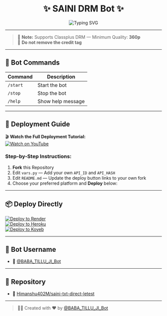 <h1 align="center">
  ✨ SAINI DRM Bot ✨
</h1>

<p align="center">
  <img src="https://readme-typing-svg.herokuapp.com?font=Fira+Code&size=18&pause=1000&color=00F7FF&center=true&vCenter=true&width=435&lines=Welcome+to+DRM+Bot+by+@BABA_TILLU_JI_Bot" alt="Typing SVG" />
</p>

---

> 🔐 **Note:** Supports Classplus DRM — Minimum Quality: **360p**  
> 🚫 **Do not remove the credit tag**

---

## 📜 Bot Commands

| Command   | Description          |
|-----------|----------------------|
| `/start`  | Start the bot        |
| `/stop`   | Stop the bot         |
| `/help`   | Show help message    |

---

## 🚀 Deployment Guide

🎬 **Watch the Full Deployment Tutorial:**  
[![Watch on YouTube](https://img.shields.io/badge/Watch%20on-YouTube-red?style=for-the-badge&logo=youtube)](https://youtu.be/dVQrpSn3PSQ?si=pdJLxGTsYMs3NgB8)

### Step-by-Step Instructions:

1. **Fork** this Repository  
2. Edit `vars.py` — Add your own `API_ID` and `API_HASH`  
3. Edit `README.md` — Update the deploy button links to your own fork  
4. Choose your preferred platform and **Deploy** below:

---

## 📦 Deploy Directly

[![Deploy to Render](https://img.shields.io/badge/Deploy%20to-Render-blue?style=for-the-badge&logo=render)](https://render.com/deploy)  
[![Deploy to Heroku](https://img.shields.io/badge/Deploy%20to-Heroku-purple?style=for-the-badge&logo=heroku)](https://www.heroku.com/deploy?template=https://github.com/Himanshu402M/saini-txt-direct-letest)  
[![Deploy to Koyeb](https://img.shields.io/badge/Deploy%20to-Koyeb-black?style=for-the-badge&logo=koyeb)](https://app.koyeb.com/deploy?name=saini-txt-direct&repository=Himanshu402M%2Fsaini-txt-direct-letest&branch=main&instance_type=free&instances_min=0)

---

## 🤖 Bot Username

- 🤖 [@BABA_TILLU_JI_Bot](https://t.me/BABA_TILLU_JI_Bot)

---

## 📂 Repository

- 🔗 [Himanshu402M/saini-txt-direct-letest](https://github.com/Himanshu402M/saini-txt-direct-letest)

---

> 👨‍💻 Created with ❤️ by [@BABA_TILLU_JI_Bot](https://t.me/BABA_TILLU_JI_Bot)